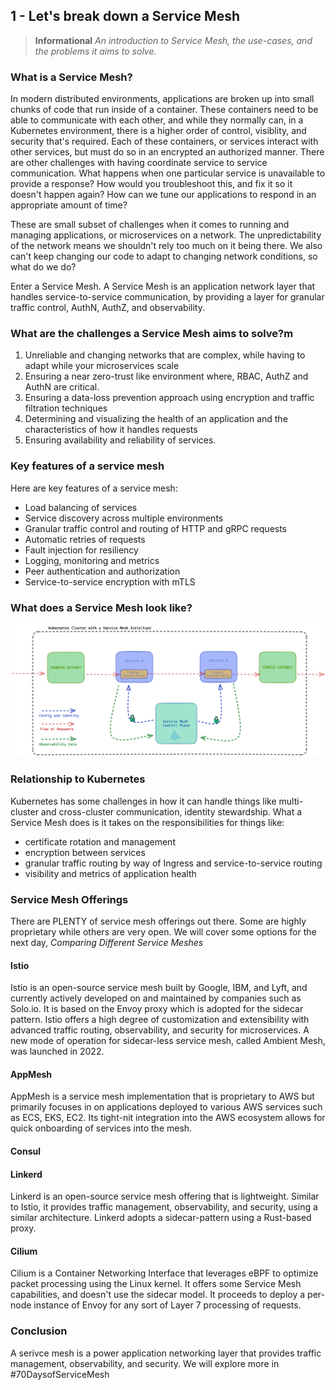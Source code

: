 ## 1 - Let's break down a Service Mesh
> **Informational**
> *An introduction to Service Mesh, the use-cases, and the problems it aims to solve.*

### What is a Service Mesh?
In modern distributed environments, applications are broken up into small chunks of code that run inside of a container. These containers need to be able to communicate with each other, and while they normally can, in a Kubernetes environment, there is a higher order of control, visiblity, and security that's required. Each of these containers, or services interact with other services, but must do so in an encrypted an authorized manner. There are other challenges with having coordinate service to service communication. What happens when one particular service is unavailable to provide a response? How would you troubleshoot this, and fix it so it doesn't happen again? How can we tune our applications to respond in an appropriate amount of time?

These are small subset of challenges when it comes to running and managing applications, or microservices on a network. The unpredictability of the network means we shouldn't rely too much on it being there. We also can't keep changing our code to adapt to changing network conditions, so what do we do?

Enter a Service Mesh. A Service Mesh is an application network layer that handles service-to-service communication, by providing a layer for granular traffic control, AuthN, AuthZ, and observability.


### What are the challenges a Service Mesh aims to solve?m
1. Unreliable and changing networks that are complex, while having to adapt while your microservices scale
2. Ensuring a near zero-trust like environment where,  RBAC, AuthZ and AuthN are critical.
3. Ensuring a data-loss prevention approach using encryption and traffic filtration techniques
4. Determining and visualizing the health of an application and the characteristics of how it handles requests
5. Ensuring availability and reliability of services.

### Key features of a service mesh
Here are key features of a service mesh:
- Load balancing of services
- Service discovery across multiple environments
- Granular traffic control and routing of HTTP and gRPC requests
- Automatic retries of requests
- Fault injection for resiliency
- Logging, monitoring and metrics
- Peer authentication and authorization
- Service-to-service encryption with mTLS


### What does a Service Mesh look like?
![ServiceMesh](./assets/Day1-70DaysofServiceMesh.png)

### Relationship to Kubernetes
Kubernetes has some challenges in how it can handle things like multi-cluster and cross-cluster communication, identity stewardship. What a Service Mesh does is it takes on the responsibilities for things like:
- certificate rotation and management
- encryption between services
- granular traffic routing by way of Ingress and service-to-service routing
- visibility and metrics of application health

### Service Mesh Offerings
There are PLENTY of service mesh offerings out there. Some are highly proprietary while others are very open. 
We will cover some options for the next day, *Comparing Different Service Meshes*

#### Istio 
Istio is an open-source service mesh built by Google, IBM, and Lyft, and currently actively developed on and maintained by companies such as Solo.io. It is based on the Envoy proxy which is adopted for the sidecar pattern. Istio offers a high degree of customization and extensibility with advanced traffic routing, observability, and security for microservices. A new mode of operation for sidecar-less service mesh, called Ambient Mesh, was launched in 2022.

#### AppMesh
AppMesh is a service mesh implementation that is proprietary to AWS but primarily focuses in on applications deployed to various AWS services such as ECS, EKS, EC2. Its tight-nit integration into the AWS ecosystem allows for quick onboarding of services into the mesh. 

#### Consul 


#### Linkerd
Linkerd is an open-source service mesh offering that is lightweight. Similar to Istio, it provides traffic management, observability, and security, using a similar architecture. Linkerd adopts a sidecar-pattern using a Rust-based proxy.

#### Cilium
Cilium is a Container Networking Interface that leverages eBPF to optimize packet processing using the Linux kernel. It offers some Service Mesh capabilities, and doesn't use the sidecar model. It proceeds to deploy a per-node instance of Envoy for any sort of Layer 7 processing of requests. 

### Conclusion
A serivce mesh is a power application networking layer that provides traffic management, observability, and security. We will explore more in #70DaysofServiceMesh

